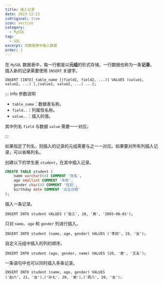 ```yaml
---
title: 插入记录
date: 2023-12-22
isOriginal: true
icon: section
category:
  - MySQL
tag:
  - SQL
excerpt: 向数据表中插入数据
order: 1
---
```


在 `MySQL` 数据表中，每一行都是以**元组**的形式存储，一行数据也称为一条**记录**。插入新的记录需要使用 `INSERT` 关键字。

~~~sql:no-line-numbers
INSERT [INTO] table_name [(field1, field2, ...)] VALUES (value1, value2, ...) [,(value1, value2, ...) ...];
~~~

::: info 参数说明

- `table_name`：数据表名称。
- `field..`：列属性名称。
- `value..`：插入的值。

其中列名 `field` 与数据 `value` 需要一一对应。

:::

如果指定了列名，则插入的记录的元组需要与之一一对应。如果要对所有列插入记录，可以省略列名。

创建以下的学生表 `student`，在其中插入记录。

~~~sql
CREATE TABLE student (
    name varchar(64) COMMENT '姓名',
    age smallint COMMENT '年龄',
    gender char(4) COMMENT '性别',
    birthday date COMMENT '出生日期'
);
~~~

插入一条记录。

~~~sql:no-line-numbers
INSERT INTO student VALUES ('张三', 18, '男', '2003-06-01');
~~~

只对 `name`、`age` 和 `gender` 列进行插入。

~~~sql:no-line-numbers
INSERT INTO student (name, age, gender) VALUES ('李四', 19, '女');
~~~

自定义元组中插入的列的顺序。

~~~sql:no-line-numbers
INSERT INTO student (age, gender, name) VALUES (20, '男', '王五');
~~~

一条语句中也可以同时插入多条记录。

~~~sql:no-line-numbers
INSERT INTO student (name, age, gender) VALUES
('赵六', 21, '女'),('孙七', 20, '男'),('周八', 20, '女');
~~~
